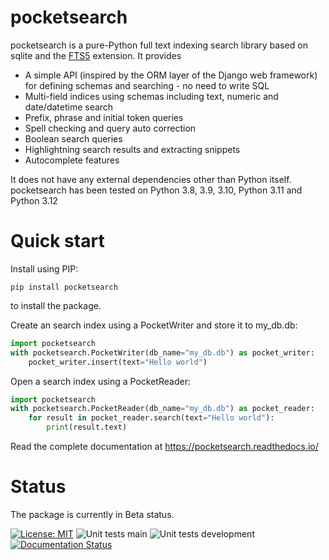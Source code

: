 # pocketsearch
pocketsearch is a pure-Python full text indexing search library based on sqlite and the [FTS5](https://www.sqlite.org/fts5.html) extension. It provides

- A simple API (inspired by the ORM layer of the Django web framework) for defining schemas and searching - no need to write SQL
- Multi-field indices using schemas including text, numeric and date/datetime search
- Prefix, phrase and initial token queries
- Spell checking and query auto correction
- Boolean search queries
- Highlightning search results and extracting snippets
- Autocomplete features

It does not have any external dependencies other than Python itself. pocketsearch has been tested on Python 3.8, 
3.9, 3.10, Python 3.11 and Python 3.12

# Quick start

Install using PIP:

```Shell
pip install pocketsearch
```

to install the package.

Create an search index using a PocketWriter and store it to my_db.db:

```Python
import pocketsearch
with pocketsearch.PocketWriter(db_name="my_db.db") as pocket_writer:
    pocket_writer.insert(text="Hello world")
```

Open a search index using a PocketReader:

```Python
import pocketsearch
with pocketsearch.PocketReader(db_name="my_db.db") as pocket_reader:
    for result in pocket_reader.search(text="Hello world"):
        print(result.text)
```

Read the complete documentation at https://pocketsearch.readthedocs.io/


# Status
The package is currently in Beta status.

[![License: MIT](https://img.shields.io/badge/License-MIT-yellow.svg)](https://opensource.org/licenses/MIT)
![Unit tests main](https://github.com/kaykay-dv/pocketsearch/actions/workflows/unittests-main.yml/badge.svg)
![Unit tests development](https://github.com/kaykay-dv/pocketsearch/actions/workflows/unittests-development.yml/badge.svg)
[![Documentation Status](https://readthedocs.org/projects/pocketsearch/badge/?version=latest)](https://pocketsearch.readthedocs.io/en/latest/?badge=latest)




